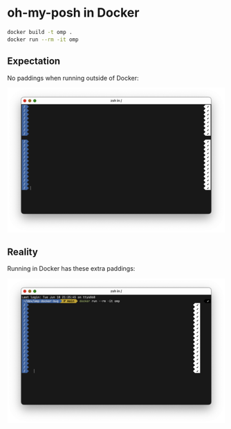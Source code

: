 # oh-my-posh in Docker

```sh
docker build -t omp .
docker run --rm -it omp
```

## Expectation

No paddings when running outside of Docker:

![screenshot of expected behavior](expected.png)

## Reality

Running in Docker has these extra paddings:

![screenshot of problem](problem.png)

